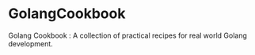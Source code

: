 # GolangCookbook
Golang Cookbook : A collection of practical recipes for real world Golang development.
